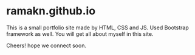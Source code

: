 # ramakn.github.io

This is a small portfolio site made by HTML, CSS and JS. Used Bootstrap framework as well.
You will get all about myself in this site.

Cheers! hope we connect soon.

